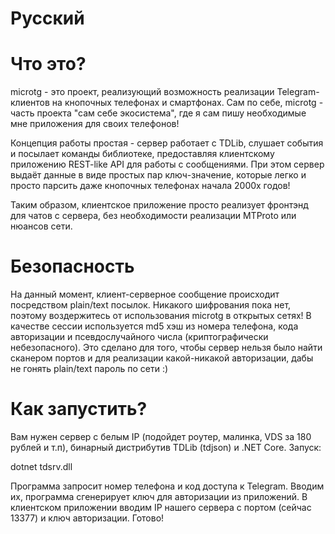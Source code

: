 # Русский

# Что это?

microtg - это проект, реализующий возможность реализации Telegram-клиентов на кнопочных телефонах и смартфонах.
Сам по себе, microtg - часть проекта "сам себе экосистема", где я сам пишу необходимые мне приложения для своих телефонов!

Концепция работы простая - сервер работает с TDLib, слушает события и посылает команды библиотеке, предоставляя клиентскому приложению REST-like API для работы с сообщениями.
При этом сервер выдаёт данные в виде простых пар ключ-значение, которые легко и просто парсить даже кнопочных телефонах начала 2000х годов!

Таким образом, клиентское приложение просто реализует фронтэнд для чатов с сервера, без необходимости реализации MTProto или нюансов сети.

# Безопасность

На данный момент, клиент-серверное сообщение происходит посредством plain/text посылок. Никакого шифрования пока нет, поэтому воздержитесь от использования microtg в открытых сетях!
В качестве сессии используется md5 хэш из номера телефона, кода авторизации и псевдослучайного числа (криптографически небезопасного). Это сделано для того, чтобы сервер нельзя было найти сканером портов и для реализации какой-никакой авторизации, дабы не гонять plain/text пароль по сети :)

# Как запустить?

Вам нужен сервер с белым IP (подойдет роутер, малинка, VDS за 180 рублей и т.п), бинарный дистрибутив TDLib (tdjson) и .NET Core.
Запуск:

dotnet tdsrv.dll

Программа запросит номер телефона и код доступа к Telegram. Вводим их, программа сгенерирует ключ для авторизации из приложений.
В клиентском приложении вводим IP нашего сервера с портом (сейчас 13377) и ключ авторизации. Готово!


